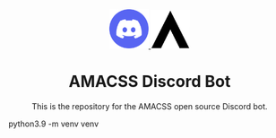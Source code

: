 <div align="center">
  <a href="https://discord.com" target="_blank">
      <img width="70" src="images/discord.png">
  </a>
  <a href="https://amacss.org/" target="_blank">
      <img width="70" src="images/amacss.png">
  </a>

  <h1>AMACSS Discord Bot</h1>

  <p>
    This is the repository for the AMACSS open source Discord bot.
  </p>
</div>

python3.9 -m venv venv

